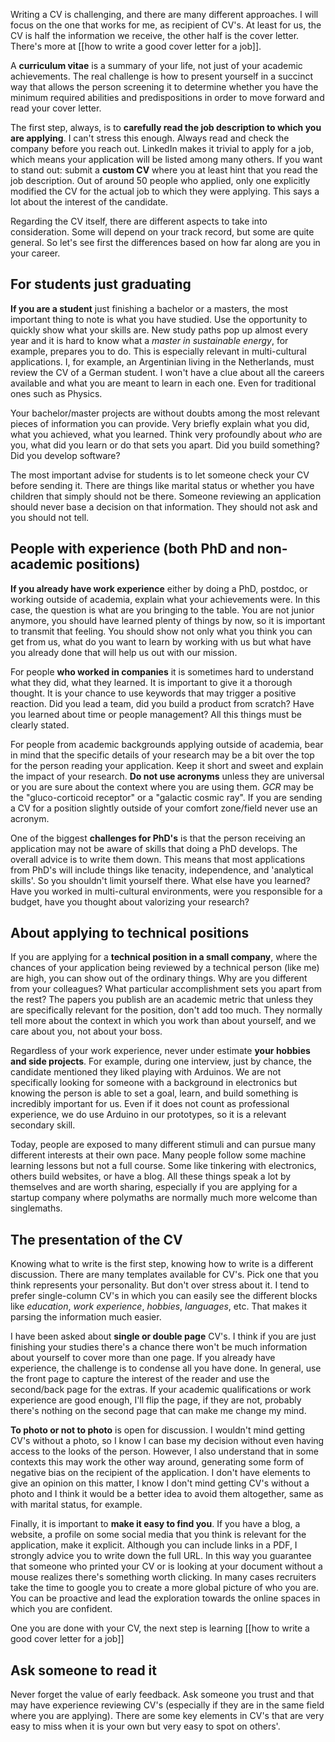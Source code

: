 Writing a CV is challenging, and there are many different approaches. I will focus on the one that works for me, as recipient of CV's. At least for us, the CV is half the information we receive, the other half is the cover letter. There's more at [[how to write a good cover letter for a job]]. 

A **curriculum vitae** is a summary of your life, not just of your academic achievements. The real challenge is how to present yourself in a succinct way that allows the person screening it to determine whether you have the minimum required abilities and predispositions in order to move forward and read your cover letter. 

The first step, always, is to **carefully read the job description to which you are applying**. I can't stress this enough. Always read and check the company before you reach out. LinkedIn makes it trivial to apply for a job, which means your application will be listed among many others.  If you want to stand out: submit a **custom CV** where you at least hint that you read the job description. Out of around 50 people who applied, only one explicitly modified the CV for the actual job to which they were applying. This says a lot about the interest of the candidate. 

Regarding the CV itself, there are different aspects to take into consideration. Some will depend on your track record, but some are quite general. So let's see first the differences based on how far along are you in your career. 

## For students just graduating

**If you are a student** just finishing a bachelor or a masters, the most important thing to note is what you have studied. Use the opportunity to quickly show what your skills are. New study paths pop up almost every year and it is hard to know what a *master in sustainable energy*, for example, prepares you to do. This is especially relevant in multi-cultural applications. I, for example, an Argentinian living in the Netherlands, must review the CV of a German student. I won't have a clue about all the careers available and what you are meant to learn in each one. Even for traditional ones such as Physics. 

Your bachelor/master projects are without doubts among the most relevant pieces of information you can provide. Very briefly explain what you did, what you achieved, what you learned. Think very profoundly about *who* are you, what did you learn or do that sets you apart. Did you build something? Did you develop software? 

The most important advise for students is to let someone check your CV before sending it. There are things like marital status or whether you have children that simply should not be there. Someone reviewing an application should never base a decision on that information. They should not ask and you should not tell. 

## People with experience (both PhD and non-academic positions)

**If you already have work experience** either by doing a PhD, postdoc, or working outside of academia, explain what your achievements were. In this case, the question is what are you bringing to the table. You are not junior anymore, you should have learned plenty of things by now, so it is important to transmit that feeling. You should show not only what you think you can get from us, what do you want to learn by working with us but what have you already done that will help us out with our mission. 

For people **who worked in companies** it is sometimes hard to understand what they did, what they learned. It is important to give it a thorough thought. It is your chance to use keywords that may trigger a positive reaction. Did you lead a team, did you build a product from scratch? Have you learned about time or people management? All this things must be clearly stated. 

For people from academic backgrounds applying outside of academia, bear in mind that the specific details of your research may be a bit over the top for the person reading your application. Keep it short and sweet and explain the impact of your research. **Do not use acronyms** unless they are universal or you are sure about the context where you are using them. *GCR* may be the "gluco-corticoid receptor" or a "galactic cosmic ray". If you are sending a CV for a position slightly outside of your comfort zone/field never use an acronym. 

One of the biggest **challenges for PhD's** is that the person receiving an application may not be aware of skills that doing a PhD develops. The overall advice is to write them down. This means that most applications from PhD's will include things like tenacity, independence, and 'analytical skills'. So you shouldn't limit yourself there. What else have you learned? Have you worked in multi-cultural environments, were you responsible for a budget, have you thought about valorizing your research? 

## About applying to technical positions

If you are applying for a **technical position in a small company**, where the chances of your application being reviewed by a technical person (like me) are high, you can show out of the ordinary things. Why are you different from your colleagues? What particular accomplishment sets you apart from the rest? The papers you publish are an academic metric that unless they are specifically relevant for the position, don't add too much. They normally tell more about the context in which you work than about yourself, and we care about you, not about your boss. 

Regardless of your work experience, never under estimate **your hobbies and side projects**. For example, during one interview, just by chance, the candidate mentioned they liked playing with Arduinos. We are not specifically looking for someone with a background in electronics but knowing the person is able to set a goal, learn, and build something is incredibly important for us. Even if it does not count as professional experience, we do use Arduino in our prototypes, so it is a relevant secondary skill. 

Today, people are exposed to many different stimuli and can pursue many different interests at their own pace. Many people follow some machine learning lessons but not a full course. Some like tinkering with electronics, others build websites, or have a blog. All these things speak a lot by themselves and are worth sharing, especially if you are applying for a startup company where polymaths are normally much more welcome than singlemaths. 

## The presentation of the CV
Knowing what to write is the first step, knowing how to write is a different discussion. There are many templates available for CV's. Pick one that you think represents your personality. But don't over stress about it. I tend to prefer single-column CV's in which you can easily see the different blocks like *education*, *work experience*, *hobbies*, *languages*, etc. That makes it parsing the information much easier. 

I have been asked about **single or double page** CV's. I think if you are just finishing your studies there's a chance there won't be much information about yourself to cover more than one page. If you already have experience, the challenge is to condense all you have done. In general, use the front page to capture the interest of the reader and use the second/back page for the extras. If your academic qualifications or work experience are good enough, I'll flip the page, if they are not, probably there's nothing on the second page that can make me change my mind. 

**To photo or not to photo** is open for discussion. I wouldn't mind getting CV's without a photo, so I know I can base my decision without even having access to the looks of the person. However, I also understand that in some contexts this may work the other way around, generating some form of negative bias on the recipient of the application. I don't have elements to give an opinion on this matter, I know I don't mind getting CV's without a photo and I think it would be a better idea to avoid them altogether, same as with marital status, for example. 

Finally, it is important to **make it easy to find you**. If you have a blog, a website, a profile on some social media that you think is relevant for the application, make it explicit. Although you can include links in a PDF, I strongly advice you to write down the full URL. In this way you guarantee that someone who printed your CV or is looking at your document without a mouse realizes there's something worth clicking. In many cases recruiters take the time to google you to create a more global picture of who you are. You can be proactive and lead the exploration towards the online spaces in which you are confident. 

One you are done with your CV, the next step is learning [[how to write a good cover letter for a job]]

## Ask someone to read it
Never forget the value of early feedback. Ask someone you trust and that may have experience reviewing CV's (especially if they are in the same field where you are applying). There are some key elements in CV's that are very easy to miss when it is your own but very easy to spot on others'. 

